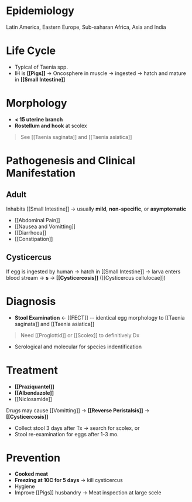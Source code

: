 # Epidemiology
Latin America, Eastern Europe, Sub-saharan Africa, Asia and India

# Life Cycle
- Typical of Taenia spp.
- IH is **[[Pigs]]** -> Oncosphere in muscle -> ingested -> hatch and mature in **[[Small Intestine]]**

# Morphology
- **< 15 uterine branch** 
- **Rostellum and hook** at scolex
> See [[Taenia saginata]] and [[Taenia asiatica]]

# Pathogenesis and Clinical Manifestation
## Adult
Inhabits [[Small Intestine]] -> usually **mild**, **non-specific**, or **asymptomatic**
- [[Abdominal Pain]]
- [[Nausea and Vomitting]]
- [[Diarrhoea]]
- [[Constipation]]

## Cysticercus
If egg is ingested by human -> hatch in [[Small Intestine]] -> larva enters blood stream -> **s** -> **[[Cysticercosis]]** ([[Cysticercus cellulocae]])

# Diagnosis
- **Stool Examination** <- [[FECT]] -- identical egg morphology to [[Taenia saginata]] and [[Taenia asiatica]]
> Need [[Proglottid]] or [[Scolex]] to definitively Dx
- Serological and molecular for species indentification

# Treatment
- **[[Praziquantel]]**
- **[[Albendazole]]**
- [[Niclosamide]] 

Drugs may cause [[Vomitting]] -> **[[Reverse Peristalsis]]** -> **[[Cysticercosis]]**

- Collect stool 3 days after Tx -> search for scolex, or
- Stool re-examination for eggs after 1-3 mo.

# Prevention
- **Cooked meat**
- **Freezing at 10C for 5 days** -> kill cysticercus
- Hygiene
- Improve [[Pigs]] husbandry -> Meat inspection at large scele